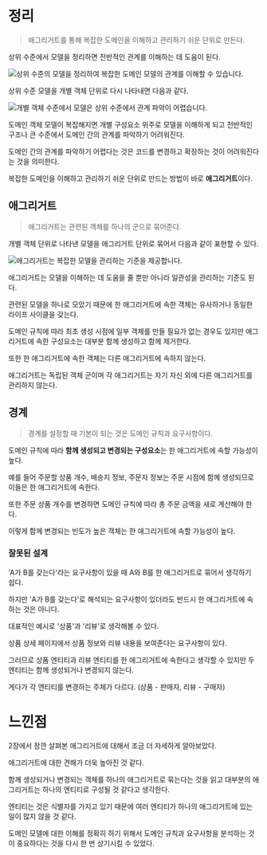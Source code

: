 # 정리

> 애그리거트를 통해 복잡한 도메인을 이해하고 관리하기 쉬운 단위로 만든다.



상위 수준에서 모델을 정리하면 전반적인 관계를 이해하는 데 도움이 된다.

![상위 수준의 모델을 정리하여 복잡한 도메인 모델의 관계를 이해할 수 있습니다.](https://user-images.githubusercontent.com/42582516/150660303-25e073f8-f103-4046-bc4d-c193b34251e9.png)

상위 수준 모델을 개별 객체 단위로 다시 나타내면 다음과 같다.

![개별 객체 수준에서 모델은 상위 수준에서 관계 파악이 어렵습니다.](https://user-images.githubusercontent.com/42582516/150660427-866da8dd-e986-4fd0-b39b-68c179d72e10.png)

도메인 객체 모델이 복잡해지면 개별 구성요소 위주로 모델을 이해하게 되고 전반적인 구조나 큰 수준에서 도메인 간의 관계를 파악하기 어려워진다.

도메인 간의 관계를 파악하기 어렵다는 것은 코드를 변경하고 확장하는 것이 어려워진다는 것을 의미한다.

복잡한 도메인을 이해하고 관리하기 쉬운 단위로 만드는 방법이 바로 **애그리거트**이다.



## 애그리거트

> 애그리거트는 관련된 객체를 하나의 군으로 묶어준다.



개별 객체 단위로 나타낸 모델을 애그리거트 단위로 묶어서 다음과 같이 표현할 수 있다.

![애그리거트는 복잡한 모델을 관리하는 기준을 제공합니다.](https://user-images.githubusercontent.com/42582516/150660566-f6ed55db-7b57-408e-b624-ddf3c87d9552.png)

애그리거트는 모델을 이해하는 데 도움을 줄 뿐만 아니라 일관성을 관리하는 기준도 된다.

관련된 모델을 하나로 모았기 때문에 한 애그리거트에 속한 객체는 유사하거나 동일한 라이프 사이클을 갖는다.

도메인 규칙에 따라 최초 생성 시점에 일부 객체를 만들 필요가 없는 경우도 있지만 애그리거트에 속한 구성요소는 대부분 함께 생성하고 함께 제거한다.

또한 한 애그리거트에 속한 객체는 다른 애그리거트에 속하지 않는다.

애그리거트는 독립된 객체 군이며 각 애그리거트는 자기 자신 외에 다른 애그리거트를 관리하지 않는다.



## 경계

> 경계를 설정할 때 기본이 되는 것은 도메인 규칙과 요구사항이다.

도메인 규칙에 따라 **함께 생성되고 변경되는 구성요소**는 한 애그리거트에 속할 가능성이 높다.

예를 들어 주문할 상품 개수, 배송지 정보, 주문자 정보는 주문 시점에 함께 생성되므로 이들은 한 애그리거트에 속한다.

또한 주문 상품 개수를 변경하면 도메인 규칙에 따라 총 주문 금액을 새로 계산해야 한다.

이렇게 함께 변경되는 빈도가 높은 객체는 한 애그리거트에 속할 가능성이 높다.



### 잘못된 설계

'A가 B를 갖는다'라는 요구사항이 있을 때 A와 B를 한 애그리거트로 묶어서 생각하기 쉽다.

하지만 'A가 B를 갖는다'로 해석되는 요구사항이 있더라도 반드시 한 애그리거트에 속하는 것은 아니다.

대표적인 예시로 '상품'과 '리뷰'로 생각해볼 수 있다.

상품 상세 페이지에서 상품 정보와 리뷰 내용을 보여준다는 요구사항이 있다.

그러므로 상품 엔티티과 리뷰 엔티티를 한 애그리거트에 속한다고 생각할 수 있지만 두 엔티티는 함께 생성되거나 변경되지 않는다.

게다가 각 엔티티를 변경하는 주체가 다르다. (상품 - 판매자, 리뷰 - 구매자)



# 느낀점

2장에서 잠깐 살펴본 애그리거트에 대해서 조금 더 자세하게 알아보았다.

애그리거트에 대한 견해가 더욱 높아진 것 같다.

함께 생성되거나 변경되는 객체를 하나의 애그리거트로 묶는다는 것을 읽고 대부분의 애그리거트는 하나의 엔티티로 구성될 것 같다고 생각한다.

엔티티는 것은 식별자를 가지고 있기 때문에 여러 엔티티가 하나의 애그리거트에 있는 일이 많지 않을 것 같다.

도메인 모델에 대한 이해를 정확히 하기 위해서 도메인 규칙과 요구사항을 분석하는 것이 중요하다는 것을 다시 한 번 상기시킬 수 있었다.
